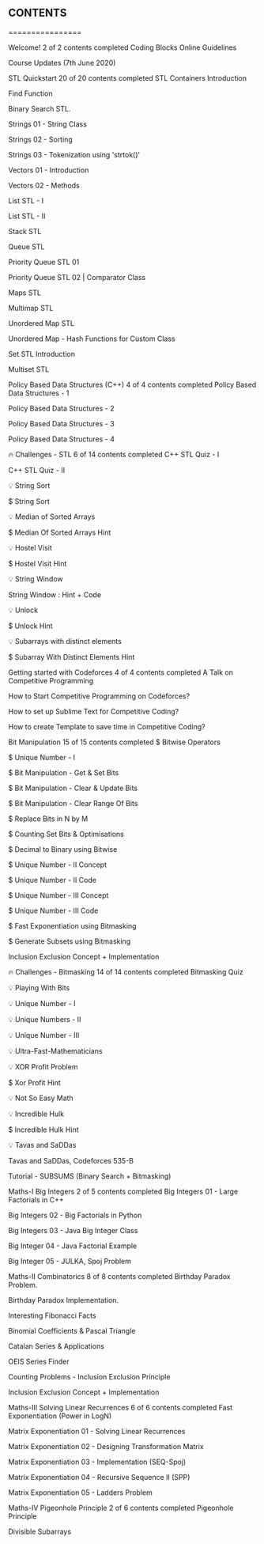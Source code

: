 ## CONTENTS
================


Welcome!
2 of 2 contents completed
Coding Blocks Online Guidelines

Course Updates (7th June 2020)

STL Quickstart
20 of 20 contents completed
STL Containers Introduction

Find Function

Binary Search STL.

Strings 01 - String Class

Strings 02 - Sorting

Strings 03 - Tokenization using 'strtok()'

Vectors 01 - Introduction

Vectors 02 - Methods

List STL - I

List STL - II

Stack STL

Queue STL

Priority Queue STL 01

Priority Queue STL 02 | Comparator Class

Maps STL

Multimap STL

Unordered Map STL

Unordered Map - Hash Functions for Custom Class

Set STL Introduction

Multiset STL

Policy Based Data Structures (C++)
4 of 4 contents completed
Policy Based Data Structures - 1

Policy Based Data Structures - 2

Policy Based Data Structures - 3

Policy Based Data Structures - 4

🔥 Challenges - STL
6 of 14 contents completed
C++ STL Quiz - I

C++ STL Quiz - II

💡 String Sort

$ String Sort

💡 Median of Sorted Arrays

$ Median Of Sorted Arrays Hint

💡 Hostel Visit

$ Hostel Visit Hint

💡 String Window

String Window : Hint + Code

💡 Unlock

$ Unlock Hint

💡 Subarrays with distinct elements

$ Subarray With Distinct Elements Hint

Getting started with Codeforces
4 of 4 contents completed
A Talk on Competitive Programming

How to Start Competitive Programming on Codeforces?

How to set up Sublime Text for Competitive Coding?

How to create Template to save time in Competitive Coding?

Bit Manipulation
15 of 15 contents completed
$ Bitwise Operators

$ Unique Number - I

$ Bit Manipulation - Get & Set Bits

$ Bit Manipulation - Clear & Update Bits

$ Bit Manipulation - Clear Range Of Bits

$ Replace Bits in N by M

$ Counting Set Bits & Optimisations

$ Decimal to Binary using Bitwise

$ Unique Number - II Concept

$ Unique Number - II Code

$ Unique Number - III Concept

$ Unique Number - III Code

$ Fast Exponentiation using Bitmasking

$ Generate Subsets using Bitmasking

Inclusion Exclusion Concept + Implementation

🔥 Challenges - Bitmasking
14 of 14 contents completed
Bitmasking Quiz

💡 Playing With Bits

💡 Unique Number - I

💡 Unique Numbers - II

💡 Unique Number - III

💡 Ultra-Fast-Mathematicians

💡 XOR Profit Problem

$ Xor Profit Hint

💡 Not So Easy Math

💡 Incredible Hulk

$ Incredible Hulk Hint

💡 Tavas and SaDDas

Tavas and SaDDas, Codeforces 535-B

Tutorial - SUBSUMS (Binary Search + Bitmasking)

Maths-I Big Integers
2 of 5 contents completed
Big Integers 01 - Large Factorials in C++

Big Integers 02 - Big Factorials in Python

Big Integers 03 - Java Big Integer Class

Big Integer 04 - Java Factorial Example

Big Integer 05 - JULKA, Spoj Problem

Maths-II Combinatorics
8 of 8 contents completed
Birthday Paradox Problem.

Birthday Paradox Implementation.

Interesting Fibonacci Facts

Binomial Coefficients & Pascal Triangle

Catalan Series & Applications

OEIS Series Finder

Counting Problems - Inclusion Exclusion Principle

Inclusion Exclusion Concept + Implementation

Maths-III Solving Linear Recurrences
6 of 6 contents completed
Fast Exponentiation (Power in LogN)

Matrix Exponentiation 01 - Solving Linear Recurrences

Matrix Exponentiation 02 - Designing Transformation Matrix

Matrix Exponentiation 03 - Implementation (SEQ-Spoj)

Matrix Exponentiation 04 - Recursive Sequence II (SPP)

Matrix Exponentiation 05 - Ladders Problem

Maths-IV Pigeonhole Principle
2 of 6 contents completed
Pigeonhole Principle

Divisible Subarrays

